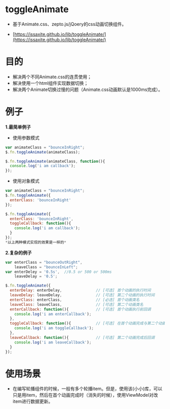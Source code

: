 # toggleAnimate
- 基于Animate.css、zepto.js/jQoery的css动画切换组件。

- [https://issaxite.github.io/lib/toggleAnimate/](https://issaxite.github.io/lib/toggleAnimate/)

# 目的
- 解决两个不同Animate.css的连贯使用；
- 解决使用一个html组件实现数据切换；
- 解决两个Animate切换过慢的问题（Animate.css动画默认是1000ms完成）。

# 例子
**1.最简单例子**
  
- 使用参数模式
```js
var animateClass = "bounceInRight";
$.fn.toggleAnimate(animateClass);

$.fn.toggleAnimate(animateClass, function(){
  console.log('i am callback');
});
```
- 使用对象模式
```js
var animateClass = "bounceInRight";
$.fn.toggleAnimate({
  enterClass: 'bounceInRight'
});

$.fn.toggleAnimate({
  enterClass: 'bounceInRight',
  toggleCallback: function(){
    console.log('i am callback');
  }
});
*以上两种模式实现的效果是一样的*
```
**2.复杂的例子**
```js
var enterClass = "bounceOutRight",
    leaveClass = "bounceInLeft";
var enterDeley = '0.5s',  //0.5 or 500 or 500ms
    leaveDelay = '0.5';

$.fn.toggleAnimate({
  enterDelay: enterDelay,               // [可选] 首个动画的执行时间
  leaveDelay: leaveDelay,               // [可选] 第二个动画的执行时间
  enterClass: enterClass,               // [必选] 首个动画类名
  leaveClass: leaveClass,               // [可选] 第二个动画类名
  enterCallback: function(){            // [可选] 首个动画执行前回调
    console.log('i am enterCallback');
  },
  toggleCallback: function(){           // [可选] 在首个动画完成与第二个动画开始前之间回调
    console.log('i am toggleCallback');
  },
  leaveCallback: function(){            // [可选] 第二个动画完成后回调
    console.log('i am leaveCallback');
  }
});
```

# 使用场景
- 在编写轮播组件的时候，一般有多个轮播item。但是，使用该(小小)库，可以只是用item，然后在首个动画完成时（消失的时候），使用ViewModel对改item进行数据更新。


